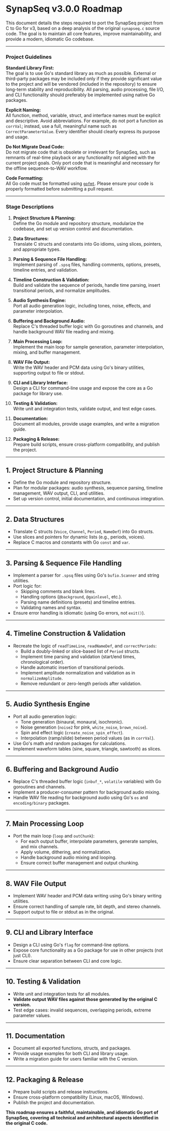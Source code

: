 # SynapSeq v3.0.0 Roadmap

This document details the steps required to port the SynapSeq project from C to Go for v3, based on a deep analysis of the original `synapseq.c` source code. The goal is to maintain all core features, improve maintainability, and provide a modern, idiomatic Go codebase.

---

### Project Guidelines

**Standard Library First:**  
The goal is to use Go's standard library as much as possible. External or third-party packages may be included only if they provide significant value to the project and will be vendored (included in the repository) to ensure long-term stability and reproducibility. All parsing, audio processing, file I/O, and CLI functionality should preferably be implemented using native Go packages.

**Explicit Naming:**  
All function, method, variable, struct, and interface names must be explicit and descriptive. Avoid abbreviations. For example, do not port a function as `corrVal`; instead, use a full, meaningful name such as `CorrectParameterValue`. Every identifier should clearly express its purpose and usage.

**Do Not Migrate Dead Code:**  
Do not migrate code that is obsolete or irrelevant for SynapSeq, such as remnants of real-time playback or any functionality not aligned with the current project goals. Only port code that is meaningful and necessary for the offline sequence-to-WAV workflow.

**Code Formatting:**  
All Go code must be formatted using [`gofmt`](https://pkg.go.dev/cmd/gofmt). Please ensure your code is properly formatted before submitting a pull request.

---

### Stage Descriptions

1. **Project Structure & Planning:**  
   Define the Go module and repository structure, modularize the codebase, and set up version control and documentation.

2. **Data Structures:**  
   Translate C structs and constants into Go idioms, using slices, pointers, and appropriate types.

3. **Parsing & Sequence File Handling:**  
   Implement parsing of `.spsq` files, handling comments, options, presets, timeline entries, and validation.

4. **Timeline Construction & Validation:**  
   Build and validate the sequence of periods, handle time parsing, insert transitional periods, and normalize amplitudes.

5. **Audio Synthesis Engine:**  
   Port all audio generation logic, including tones, noise, effects, and parameter interpolation.

6. **Buffering and Background Audio:**  
   Replace C's threaded buffer logic with Go goroutines and channels, and handle background WAV file reading and mixing.

7. **Main Processing Loop:**  
   Implement the main loop for sample generation, parameter interpolation, mixing, and buffer management.

8. **WAV File Output:**  
   Write the WAV header and PCM data using Go's binary utilities, supporting output to file or stdout.

9. **CLI and Library Interface:**  
   Design a CLI for command-line usage and expose the core as a Go package for library use.

10. **Testing & Validation:**  
    Write unit and integration tests, validate output, and test edge cases.

11. **Documentation:**  
    Document all modules, provide usage examples, and write a migration guide.

12. **Packaging & Release:**  
    Prepare build scripts, ensure cross-platform compatibility, and publish the project.

---

## 1. Project Structure & Planning

- Define the Go module and repository structure.
- Plan for modular packages: audio synthesis, sequence parsing, timeline management, WAV output, CLI, and utilities.
- Set up version control, initial documentation, and continuous integration.

---

## 2. Data Structures

- Translate C structs (`Voice`, `Channel`, `Period`, `NameDef`) into Go structs.
- Use slices and pointers for dynamic lists (e.g., periods, voices).
- Replace C macros and constants with Go `const` and `var`.

---

## 3. Parsing & Sequence File Handling

- Implement a parser for `.spsq` files using Go's `bufio.Scanner` and string utilities.
- Port logic for:
  - Skipping comments and blank lines.
  - Handling options (`@background`, `@gainlevel`, etc.).
  - Parsing name definitions (presets) and timeline entries.
  - Validating names and syntax.
- Ensure error handling is idiomatic (using Go errors, not `exit()`).

---

## 4. Timeline Construction & Validation

- Recreate the logic of `readTimeLine`, `readNameDef`, and `correctPeriods`:
  - Build a doubly-linked or slice-based list of `Period` structs.
  - Implement time parsing and validation (start/end times, chronological order).
  - Handle automatic insertion of transitional periods.
  - Implement amplitude normalization and validation as in `normalizeAmplitude`.
  - Remove redundant or zero-length periods after validation.

---

## 5. Audio Synthesis Engine

- Port all audio generation logic:
  - Tone generation (binaural, monaural, isochronic).
  - Noise generation (`noise2` for pink, `white_noise`, `brown_noise`).
  - Spin and effect logic (`create_noise_spin_effect`).
  - Interpolation (ramp/slide) between period values (as in `corrVal`).
- Use Go's math and random packages for calculations.
- Implement waveform tables (sine, square, triangle, sawtooth) as slices.

---

## 6. Buffering and Background Audio

- Replace C's threaded buffer logic (`inbuf_*`, `volatile` variables) with Go goroutines and channels.
- Implement a producer-consumer pattern for background audio mixing.
- Handle WAV file reading for background audio using Go's `os` and `encoding/binary` packages.

---

## 7. Main Processing Loop

- Port the main loop (`loop` and `outChunk`):
  - For each output buffer, interpolate parameters, generate samples, and mix channels.
  - Apply volume, dithering, and normalization.
  - Handle background audio mixing and looping.
  - Ensure correct buffer management and output chunking.

---

## 8. WAV File Output

- Implement WAV header and PCM data writing using Go's binary writing utilities.
- Ensure correct handling of sample rate, bit depth, and stereo channels.
- Support output to file or stdout as in the original.

---

## 9. CLI and Library Interface

- Design a CLI using Go's `flag` for command-line options.
- Expose core functionality as a Go package for use in other projects (not just CLI).
- Ensure clear separation between CLI and core logic.

---

## 10. Testing & Validation

- Write unit and integration tests for all modules.
- **Validate output WAV files against those generated by the original C version.**
- Test edge cases: invalid sequences, overlapping periods, extreme parameter values.

---

## 11. Documentation

- Document all exported functions, structs, and packages.
- Provide usage examples for both CLI and library usage.
- Write a migration guide for users familiar with the C version.

---

## 12. Packaging & Release

- Prepare build scripts and release instructions.
- Ensure cross-platform compatibility (Linux, macOS, Windows).
- Publish the project and documentation.

**This roadmap ensures a faithful, maintainable, and idiomatic Go port of SynapSeq, covering all technical and architectural aspects identified in the original C code.**

